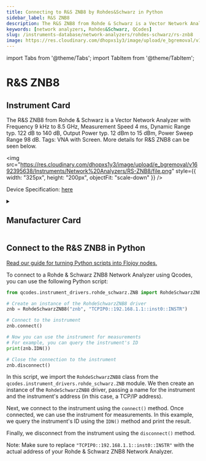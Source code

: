 ```yaml
---
title: Connecting to R&S ZNB8 by Rohdes&Schwarz in Python
sidebar_label: R&S ZNB8
description: The R&S ZNB8 from Rohde & Schwarz is a Vector Network Analyzer with Frequency 9 kHz to 8.5 GHz, Measurement Speed 4 ms, Dynamic Range typ. 122 dB to 140 dB, Output Power typ. 12 dBm to 15 dBm, Power Sweep Range 98 dB. Tags-> VNA with Screen. More details for R&S ZNB8 can be seen below.
keywords: [network analyzers, Rohdes&Schwarz, QCodes]
slug: /instruments-database/network-analyzers/rohdes-schwarz/rs-znb8
image: https://res.cloudinary.com/dhopxs1y3/image/upload/e_bgremoval/v1692395638/Instruments/Network%20Analyzers/RS-ZNB8/file.png
---
```


import Tabs from '@theme/Tabs';
import TabItem from '@theme/TabItem';

# R&S ZNB8

## Instrument Card

<div className="flex">

<div>

The R&S ZNB8 from Rohde & Schwarz is a Vector Network Analyzer with Frequency 9 kHz to 8.5 GHz, Measurement Speed 4 ms, Dynamic Range typ. 122 dB to 140 dB, Output Power typ. 12 dBm to 15 dBm, Power Sweep Range 98 dB. Tags: VNA with Screen. More details for R&S ZNB8 can be seen below.

</div>

<img src="https://res.cloudinary.com/dhopxs1y3/image/upload/e_bgremoval/v1692395638/Instruments/Network%20Analyzers/RS-ZNB8/file.png" style={{ width: "325px", height: "200px", objectFit: "scale-down" }} />

</div>

<div className="flex text-center">

<p>Device Specification: <a target="\_blank" href="https://scdn.rohde-schwarz.com/ur/pws/dl_downloads/dl_common_library/dl_brochures_and_datasheets/pdf_1/ZNB_bro_en_3608-3278-12_v0301.pdf">here</a></p>

</div>

<details style={{ marginTop: "15px"}}>
<summary><h2>Manufacturer Card</h2></summary>

<img src="https://res.cloudinary.com/dhopxs1y3/image/upload/v1692806194/Instruments/Vendor%20Logos/RohdeSchwarz.png" style={{ width: "100%", height: "170px",objectFit: "scale-down" }} />

Rohde & Schwarz GmbH & Co KG is an international electronics group specializing in the fields of electronic test equipment, broadcast & media, cybersecurity, radiomonitoring and radiolocation, and radiocommunication.

<ul>
  <li>Headquarters: Munich, Germany</li>
  <li>Yearly Revenue (millions, USD): 2500.0</li>
  <li>Vendor Website: <a href="https://www.rohde-schwarz.com/ca/home_48230.html">here</a></li>
</ul>
</details>

## Connect to the R&S ZNB8 in Python

[Read our guide for turning Python scripts into Flojoy nodes.](https://docs.flojoy.ai/custom-nodes/creating-custom-node/)
<Tabs>
<TabItem value="QCodes" label="QCodes">

To connect to a Rohde & Schwarz ZNB8 Network Analyzer using Qcodes, you can use the following Python script:

```python
from qcodes.instrument_drivers.rohde_schwarz.ZNB import RohdeSchwarzZNB8

# Create an instance of the RohdeSchwarzZNB8 driver
znb = RohdeSchwarzZNB8("znb", "TCPIP0::192.168.1.1::inst0::INSTR")

# Connect to the instrument
znb.connect()

# Now you can use the instrument for measurements
# For example, you can query the instrument's ID
print(znb.IDN())

# Close the connection to the instrument
znb.disconnect()
```

In this script, we import the `RohdeSchwarzZNB8` class from the `qcodes.instrument_drivers.rohde_schwarz.ZNB` module. We then create an instance of the `RohdeSchwarzZNB8` driver, passing a name for the instrument and the instrument's address (in this case, a TCP/IP address).

Next, we connect to the instrument using the `connect()` method. Once connected, we can use the instrument for measurements. In this example, we query the instrument's ID using the `IDN()` method and print the result.

Finally, we disconnect from the instrument using the `disconnect()` method.

Note: Make sure to replace `"TCPIP0::192.168.1.1::inst0::INSTR"` with the actual address of your Rohde & Schwarz ZNB8 Network Analyzer.

</TabItem>
</Tabs>